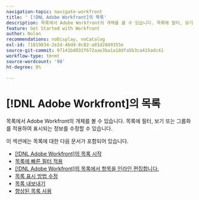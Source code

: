 ```yaml
---
navigation-topic: navigate-workfront
title: ' [!DNL Adobe Workfront]의 목록'
description: 목록에서 Adobe Workfront의 개체를 볼 수 있습니다. 목록에 필터, 보기 또는 그룹화를 적용하여 표시되는 정보를 수정할 수 있습니다. 이 섹션에는 목록에 대한 다음 문서가 포함되어 있습니다
feature: Get Started with Workfront
author: Nolan
recommendations: noDisplay, noCatalog
exl-id: 71819834-2e2d-4bdd-8c82-a01d2849355e
source-git-commit: 97141bd032f672aae3ba1a18dfa5b3ca415adc41
workflow-type: tm+mt
source-wordcount: '98'
ht-degree: 0%

---
```


# [!DNL Adobe Workfront]의 목록

<!--Audited: 11/2024-->

목록에서 Adobe Workfront의 개체를 볼 수 있습니다. 목록에 필터, 보기 또는 그룹화를 적용하여 표시되는 정보를 수정할 수 있습니다.

이 섹션에는 목록에 대한 다음 문서가 포함되어 있습니다.

* [&#x200B; [!DNL Adobe Workfront]의 목록 시작](../../../workfront-basics/navigate-workfront/use-lists/view-items-in-a-list.md)
* [목록에 빠른 필터 적용](../../../workfront-basics/navigate-workfront/use-lists/apply-quick-filter-list.md)
* [&#x200B; [!DNL Adobe Workfront]의 목록에서 항목을 인라인 편집합니다.](../../../workfront-basics/navigate-workfront/use-lists/inline-edit-objects.md)
* [목록 표시 방법 수정](../../../workfront-basics/navigate-workfront/use-lists/modify-list-display.md)
* [목록 내보내기](../../../workfront-basics/navigate-workfront/use-lists/export-lists.md)
* [향상된 목록 사용](/help/quicksilver/workfront-basics/navigate-workfront/use-lists/enhanced-lists.md)
